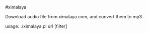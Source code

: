 #ximalaya

Download audio file from ximalaya.com, and convert them to mp3.

usage: ./ximalaya.pl url [filter]
